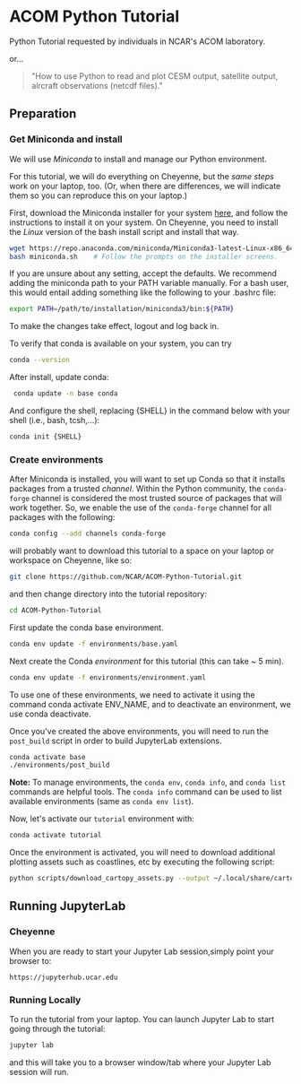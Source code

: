 # ACOM Python Tutorial

Python Tutorial requested by individuals in NCAR's ACOM laboratory.

or...

> "How to use Python to read and plot CESM output, satellite output, 
> aircraft observations (netcdf files)."

## Preparation

### Get Miniconda and install

We will use _Miniconda_ to install and manage our Python environment. 

For this tutorial, we will do everything on Cheyenne, but the _same
steps_ work on your laptop, too.  (Or, when there are differences, we will
indicate them so you can reproduce this on your laptop.)

First, download the Miniconda installer for your system
[here](https://docs.conda.io/en/latest/miniconda.html), and follow the
instructions to install it on your system.  On Cheyenne, you need to
install the _Linux_ version of the bash install script and install
that way.


```bash
wget https://repo.anaconda.com/miniconda/Miniconda3-latest-Linux-x86_64.sh -O miniconda.sh
bash miniconda.sh    # Follow the prompts on the installer screens.
```

If you are unsure about any setting, accept the defaults. We recommend adding the miniconda path to your PATH variable manually. For a bash user, this would entail adding something like the following to your .bashrc file:

```bash
export PATH=/path/to/installation/miniconda3/bin:${PATH}
```

To make the changes take effect, logout and log back in.


To verify that conda is available on your system, you can try

```bash
conda --version 
```

After install, update conda:

```bash 
 conda update -n base conda
```

And configure the shell, replacing {SHELL} in the command below with your shell (i.e., bash, tcsh,...):

```bash
conda init {SHELL}
```


### Create environments

After Miniconda is installed, you will want to set up Conda so that it
installs packages from a trusted _channel_.  Within the Python community,
the `conda-forge` channel is considered the most trusted source of packages
that will work together.  So, we enable the use of the `conda-forge` channel
for all packages with the following:

```bash
conda config --add channels conda-forge
```

will probably want to download this
tutorial to a space on your laptop or workspace on Cheyenne, like so:

```bash
git clone https://github.com/NCAR/ACOM-Python-Tutorial.git
```

and then change directory into the tutorial repository:

```bash
cd ACOM-Python-Tutorial
```

First update the conda base environment.

```bash
conda env update -f environments/base.yaml
```

Next create the Conda _environment_ for this tutorial (this can take ~ 5 min).

```bash
conda env update -f environments/environment.yaml
```

To use one of these environments, we need to activate it using the command conda activate ENV_NAME, and to deactivate an environment, we use conda deactivate.


Once you've created the above environments, you will need to run the `post_build` script in order to build JupyterLab extensions.

```bash 
conda activate base
./environments/post_build
```

**Note:** To manage environments, the `conda env`, `conda info`, and `conda list` commands are helpful tools. The `conda info` command can be used to list available environments (same as `conda env list`).

Now, let's activate our `tutorial` environment with:

```bash
conda activate tutorial
```

Once the environment is activated, you will need to download additional plotting assets such as coastlines, etc by executing the following script:

```bash 
python scripts/download_cartopy_assets.py --output ~/.local/share/cartopy cultural-extra cultural gshhs physical
```


## Running JupyterLab

### Cheyenne

 When you are ready to start your Jupyter Lab session,simply point your browser to:

```
https://jupyterhub.ucar.edu
```

### Running Locally

To run the tutorial from your laptop.  You can launch Jupyter 
Lab to start going through the tutorial:

```bash
jupyter lab
```

and this will take you to a browser window/tab where your Jupyter Lab session 
will run.
